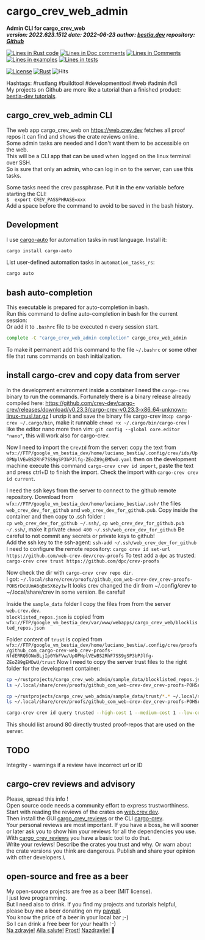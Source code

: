 [comment]: # (auto_md_to_doc_comments segment start A)

# cargo_crev_web_admin

[comment]: # (auto_cargo_toml_to_md start)

**Admin CLI for cargo_crev_web**  
***version: 2022.623.1512 date: 2022-06-23 author: [bestia.dev](https://bestia.dev) repository: [Github](https://github.com/bestia-dev/cargo_crev_web_admin/)***  

[comment]: # (auto_cargo_toml_to_md end)

[comment]: # (auto_lines_of_code start)
[![Lines in Rust code](https://img.shields.io/badge/Lines_in_Rust-814-green.svg)](https://github.com/bestia-dev/cargo_crev_web_admin/)
[![Lines in Doc comments](https://img.shields.io/badge/Lines_in_Doc_comments-119-blue.svg)](https://github.com/bestia-dev/cargo_crev_web_admin/)
[![Lines in Comments](https://img.shields.io/badge/Lines_in_comments-97-purple.svg)](https://github.com/bestia-dev/cargo_crev_web_admin/)
[![Lines in examples](https://img.shields.io/badge/Lines_in_examples-0-yellow.svg)](https://github.com/bestia-dev/cargo_crev_web_admin/)
[![Lines in tests](https://img.shields.io/badge/Lines_in_tests-36-orange.svg)](https://github.com/bestia-dev/cargo_crev_web_admin/)

[comment]: # (auto_lines_of_code end)

[![License](https://img.shields.io/badge/license-MIT-blue.svg)](https://github.com/bestia-dev/cargo_crev_web_admin/blob/main/LICENSE)
[![Rust](https://github.com/bestia-dev/cargo_crev_web_admin/workflows/RustAction/badge.svg)](https://github.com/bestia-dev/cargo_crev_web_admin/)
![Hits](https://bestia.dev/webpage_hit_counter/get_svg_image/911031110.svg)

Hashtags: #rustlang #buildtool #developmenttool #web #admin #cli  
My projects on Github are more like a tutorial than a finished product: [bestia-dev tutorials](https://github.com/bestia-dev/tutorials_rust_wasm).

## cargo_crev_web_admin CLI

The web app cargo_crev_web on <https://web.crev.dev> fetches all proof repos it can find and shows the crate reviews online.  
Some admin tasks are needed and I don't want them to be accessible on the web.  
This will be a CLI app that can be used when logged on the linux terminal over SSH.  
So is sure that only an admin, who can log in on to the server, can use this tasks.

Some tasks need the crev passphrase. Put it in the env variable before starting the CLI:  
`$  export CREV_PASSPHRASE=xxx`  
Add a space before the command to avoid to be saved in the bash history.  

## Development

I use [cargo-auto](https://crates.io/crates/cargo-auto) for automation tasks in rust language. Install it:

```bash
cargo install cargo-auto
```

List user-defined automation tasks in `automation_tasks_rs`:

```bash
cargo auto
```

## bash auto-completion

This executable is prepared for auto-completion in bash.  
Run this command to define auto-completion in bash for the current session:  
Or add it to `.bashrc` file to be executed n every session start.

```bash
complete -C "cargo_crev_web_admin completion" cargo_crev_web_admin
```

To make it permanent add this command to the file `~/.bashrc` or some other file that runs commands on bash initialization.  

## install cargo-crev and copy data from server

In the development environment inside a container I need the `cargo-crev` binary to run the commands. Fortunately there is a binary release already compiled here:
<https://github.com/crev-dev/cargo-crev/releases/download/v0.23.3/cargo-crev-v0.23.3-x86_64-unknown-linux-musl.tar.gz>
I unzip it and save the binary file cargo-crev in:`cp cargo-crev ~/.cargo/bin`, make it runnable `chmod +x ~/.cargo/bin/cargo-crev`
I like the editor nano more then vim: `git config --global core.editor "nano"`, this will work also for cargo-crev.

Now I need to import the `CrevId` from the server: copy the text from `wfx://FTP/google_vm_bestia_dev/home/luciano_bestia/.config/crev/ids/UpOPNplVEwBS2RhF7SS9gSP3bPJlfg-ZEoZ89gEMDwU.yaml` then on the development machine execute this command `cargo-crev crev id import`, paste the text and press ctrl+D to finish the import.
Check the import with `cargo-crev crev id current`.  

I need the ssh keys from the server to connect to the github remote repository. Download from `wfx://FTP/google_vm_bestia_dev/home/luciano_bestia/.ssh/` the files `web_crev_dev_for_github` and `web_crev_dev_for_github.pub`. Copy inside the container and then copy to .ssh folder :  
`cp web_crev_dev_for_github ~/.ssh/`, `cp web_crev_dev_for_github.pub ~/.ssh/`, make it private `chmod 400 ~/.ssh/web_crev_dev_for_github`
Be careful to not commit any secrets or private keys to github!  
Add the ssh key to the ssh-agent: `ssh-add ~/.ssh/web_crev_dev_for_github`
I need to configure the remote repository: `cargo crev id set-url https://github.com/web-crev-dev/crev-proofs`
To test add a `dpc` as trusted: `cargo-crev crev trust https://github.com/dpc/crev-proofs`

Now check the dir with `cargo-crev crev repo dir`.  
I got: `~/.local/share/crev/proofs/github_com_web-crev-dev_crev-proofs-POHSrDcUUmA6qBxSX6zy1w`
It looks crev changed the dir from ~/.config/crev to ~/.local/share/crev in some version. Be careful!

Inside the `sample_data` folder I copy the files from from the server `web.crev.dev`.  
`blocklisted_repos.json` is copied from `wfx://FTP/google_vm_bestia_dev/var/www/webapps/cargo_crev_web/blocklisted_repos.json`

Folder content of `trust` is copied from `wfx://FTP/google_vm_bestia_dev/home/luciano_bestia/.config/crev/proofs/github_com_cargo-crev-web_crev-proofs-NfdERRQ6ONoBLjIp0YbFVw/UpOPNplVEwBS2RhF7SS9gSP3bPJlfg-ZEoZ89gEMDwU/trust`
Now I need to copy the server trust files to the right folder for the development container:

```bash
cp ~/rustprojects/cargo_crev_web_admin/sample_data/blocklisted_repos.json ~/.local/share/crev/proofs/github_com_web-crev-dev_crev-proofs-POHSrDcUUmA6qBxSX6zy1w/UpOPNplVEwBS2RhF7SS9gSP3bPJlfg-ZEoZ89gEMDwU/
ls ~/.local/share/crev/proofs/github_com_web-crev-dev_crev-proofs-POHSrDcUUmA6qBxSX6zy1w/UpOPNplVEwBS2RhF7SS9gSP3bPJlfg-ZEoZ89gEMDwU

cp ~/rustprojects/cargo_crev_web_admin/sample_data/trust/*.* ~/.local/share/crev/proofs/github_com_web-crev-dev_crev-proofs-POHSrDcUUmA6qBxSX6zy1w/UpOPNplVEwBS2RhF7SS9gSP3bPJlfg-ZEoZ89gEMDwU/trust/
ls ~/.local/share/crev/proofs/github_com_web-crev-dev_crev-proofs-POHSrDcUUmA6qBxSX6zy1w/UpOPNplVEwBS2RhF7SS9gSP3bPJlfg-ZEoZ89gEMDwU/trust

cargo-crev crev id query trusted --high-cost 1 --medium-cost 1 --low-cost 1 --depth 1
```

This should list around 80 directly trusted proof-repos that are used on the server.  

## TODO

Integrity - warnings if a review have incorrect url or ID

## cargo-crev reviews and advisory

Please, spread this info !\
Open source code needs a community effort to express trustworthiness.\
Start with reading the reviews of the crates on [web.crev.dev](https://web.crev.dev/rust-reviews/crates). \
Then install the GUI [cargo_crev_reviews](https://crates.io/crates/cargo_crev_reviews) or the CLI [cargo-crev](https://github.com/crev-dev/cargo-crev)\.  
Your personal reviews are most important. If you have a boss, he will sooner or later ask you to show him your reviews for all the dependencies you use. With [cargo_crev_reviews](https://crates.io/crates/cargo_crev_reviews) you have a basic tool to do that. \
Write your reviews! Describe the crates you trust and why. Or warn about the crate versions you think are dangerous. Publish and share your opinion with other developers.\

## open-source and free as a beer

My open-source projects are free as a beer (MIT license).  
I just love programming.  
But I need also to drink. If you find my projects and tutorials helpful,  
please buy me a beer donating on my [paypal](https://paypal.me/LucianoBestia).  
You know the price of a beer in your local bar ;-)  
So I can drink a free beer for your health :-)  
[Na zdravje!](https://translate.google.com/?hl=en&sl=sl&tl=en&text=Na%20zdravje&op=translate) [Alla salute!](https://dictionary.cambridge.org/dictionary/italian-english/alla-salute) [Prost!](https://dictionary.cambridge.org/dictionary/german-english/prost) [Nazdravlje!](https://matadornetwork.com/nights/how-to-say-cheers-in-50-languages/) 🍻

[comment]: # (auto_md_to_doc_comments segment end A)

